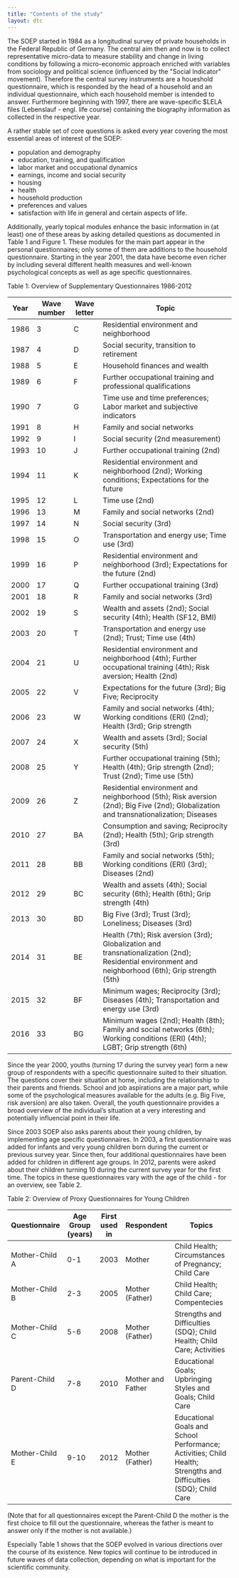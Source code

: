 ```yaml
---
title: "Contents of the study"
layout: dtc
---
```


The SOEP started in 1984 as a longitudinal survey of private households
in the Federal Republic of Germany. The central aim then and now is to
collect representative micro-data to measure stability and change in
living conditions by following a micro-economic approach enriched with
variables from sociology and political science (influenced by the
"Social Indicator" movement). Therefore the central survey
instruments are a houeshold questionnaire, which is responded by the
head of a household and an individual questionnaire, which each
household member is intended to answer. Furthermore beginning with 1997,
there are wave-specific $LELA files (Lebenslauf - engl. life
course) containing the biography information as collected in the
respective year.

A rather stable set of core questions is asked every year covering the
most essential areas of interest of the SOEP:

* population and demography
* education, training, and qualification
* labor market and occupational dynamics
* earnings, income and social security
* housing
* health
* household production
* preferences and values
* satisfaction with life in general and certain aspects of life.

Additionally, yearly topical modules enhance the basic information in
(at least) one of these areas by asking detailed questions as documented
in Table 1 and Figure 1. These modules for the main part
appear in the personal questionnaires; only some of them are additions
to the household questionnaire. Starting in the year 2001, the data have
become even richer by including several different health measures and
well-known psychological concepts as well as age specific
questionnaires.

Table 1: Overview of Supplementary Questionnaires 1986-2012

| Year | Wave number | Wave letter | Topic |
|------|-------------|-------------|-------|
| 1986 | 3  	     | C  	   | Residential environment and neighborhood |
| 1987 | 4  	     | D  	   | Social security, transition to retirement |
| 1988 | 5  	     | E  	   | Household finances and wealth |
| 1989 | 6  	     | F  	   | Further occupational training and professional qualifications |
| 1990 | 7  	     | G  	   | Time use and time preferences; Labor market and subjective indicators |
| 1991 | 8  	     | H  	   | Family and social networks|
| 1992 | 9  	     | I  	   | Social security (2nd measurement)|
| 1993 | 10 	     | J  	   | Further occupational training (2nd)|
| 1994 | 11 	     | K  	   | Residential environment and neighborhood (2nd); Working conditions; Expectations for the future|
| 1995 | 12 	     | L  	   | Time use (2nd)|
| 1996 | 13 	     | M  	   | Family and social networks (2nd)|
| 1997 | 14 	     | N  	   | Social security (3rd)|
| 1998 | 15 	     | O  	   | Transportation and energy use; Time use (3rd)|
| 1999 | 16 	     | P  	   | Residential environment and neighborhood (3rd); Expectations for the future (2nd)|
| 2000 | 17 	     | Q  	   | Further occupational training (3rd)|
| 2001 | 18 	     | R  	   | Family and social networks (3rd)| Working conditions (ERI)|
| 2002 | 19 	     | S  	   | Wealth and assets (2nd); Social security (4th); Health (SF12, BMI)|
| 2003 | 20 	     | T  	   | Transportation and energy use (2nd); Trust; Time use (4th)|
| 2004 | 21 	     | U  	   | Residential environment and neighborhood (4th); Further occupational training (4th); Risk aversion; Health (2nd)|
| 2005 | 22 	     | V  	   | Expectations for the future (3rd); Big Five; Reciprocity|
| 2006 | 23 	     | W  	   | Family and social networks (4th); Working conditions (ERI) (2nd); Health (3rd); Grip strength|
| 2007 | 24 	     | X  	   | Wealth and assets (3rd); Social security (5th)|
| 2008 | 25 	     | Y  	   | Further occupational training (5th); Health (4th); Grip strength (2nd); Trust (2nd); Time use (5th)|
| 2009 | 26 	     | Z  	   | Residential environment and neighborhood (5th); Risk aversion (2nd); Big Five (2nd); Globalization and transnationalization; Diseases|
| 2010 | 27 	     | BA 	   | Consumption and saving; Reciprocity (2nd); Health (5th); Grip strength (3rd)|
| 2011 | 28 	     | BB 	   | Family and social networks (5th); Working conditions (ERI) (3rd); Diseases (2nd)|
| 2012 | 29 	     | BC 	   | Wealth and assets (4th); Social security (6th); Health (6th); Grip strength (4th)|
| 2013 | 30 	     | BD 	   | Big Five (3rd); Trust (3rd); Loneliness; Diseases (3rd)|
| 2014 | 31 	     | BE 	   | Health (7th); Risk aversion (3rd); Globalization and transnationalization (2nd); Residential environment and neighborhood (6th); Grip strength (5th)|
| 2015 | 32 	     | BF 	   | Minimum wages; Reciprocity (3rd); Diseases (4th); Transportation and energy use (3rd)|
| 2016 | 33 	     | BG 	   | Minimum wages (2nd); Health (8th); Family and social networks (6th); Working conditions (ERI) (4th); LGBT; Grip strength (6th)|


Since the year 2000, youths (turning 17 during the survey year) form a
new group of respondents with a specific questionnaire suited to their
situation. The questions cover their situation at home, including the
relationship to their parents and friends. School and job aspirations
are a major part, while some of the psychological measures available for
the adults (e.g. Big Five, risk aversion) are also taken. Overall, the
youth questionnaire provides a broad overview of the individual’s
situation at a very interesting and potentially influencial point in
their life.

Since 2003 SOEP also asks parents about their young children, by
implementing age specific questionnaires. In 2003, a first questionnaire
was added for infants and very young children born during the current or
previous survey year. Since then, four additional questionnaires have
been added for children in different age groups. In 2012, parents were
asked about their children turning 10 during the current survey year for
the first time. The topics in these questionnaires vary with the age of
the child - for an overview, see Table 2.

Table 2: Overview of Proxy Questionnaires for Young Children

| Questionnaire | Age Group (years) | First used in | Respondent | Topics |
|---------------|-------------------|---------------|------------|--------|
| Mother-Child A | 0-1 | 2003 | Mother | Child Health; Circumstances of Pregnancy; Child Care |
| Mother-Child B | 2-3 | 2005 | Mother (Father) | Child Health; Child Care; Compentecies |
| Mother-Child C | 5-6 | 2008 | Mother (Father) | Strengths and Difficulties (SDQ); Child Health; Child Care; Activities |
| Parent-Child D | 7-8 | 2010 | Mother and Father | Educational Goals; Upbringing Styles and Goals; Child Care |
| Mother-Child E | 9-10 | 2012 | Mother (Father) | Educational Goals and School Performance; Activities; Child Health; Strengths and Difficulties (SDQ); Child Care |

(Note that for all questionnaires except the Parent-Child D the mother
is the first choice to fill out the questionnaire, whereas the father is
meant to answer only if the mother is not available.)

Especially Table 1 shows that the SOEP evolved
in various directions over the course of its existence. New topics will
continue to be introduced in future waves of data collection, depending
on what is important for the scientific community.
